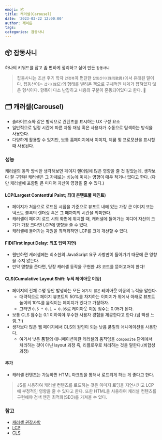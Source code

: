 ```yaml
---
emoji: 📦
title: 캐러셀(Carousel)
date: '2023-03-22 12:00:00'
author: 제이든
tags:
categories: 잡동사니
---
```


## 📦 잡동사니

하나의 키워드를 잡고 좀 편하게 정리하고 싶어 만든 `잡동사니`<br/>

> 잡동사니는 조선 후기 학자 `안정복`이 편찬한 `잡동산이(雜同散異)`에서 유래된 말이다.
> 잡동산이는 `잡기(雜記)`의 형태를 빌려온 책으로 구체적인 체계가 잡혀있지 않은 형식이다.
> 항목이 다소 난잡하고 내용의 구분이 혼동되어있다고 한다. 🤣

## 🗂️ 캐러셀(Carousel)

- 슬라이드쇼와 같은 방식으로 컨텐츠를 표시하는 UX 구성 요소
- 일반적으로 일정 시간에 따른 자동 재생 혹은 사용자가 수동으로 탐색하는 방식을 사용한다.
- 다양하게 활용할 수 있지만, 보통 홈페이지에서 이미지, 제품 및 프로모션을 표시할 때 사용된다.

### 성능

캐러셀의 동작 방식만 생각해보면 페이지 렌더링에 많은 영향을 줄 것 같았는데, 생각보다 잘 구현된 캐러셀은 그 자체로는
성능에 미치는 영향이 매우 적거나 없다고 한다. (다만 캐러셀에 포함된 큰 미디어 자산이 영향을 줄 수 있다.)

#### LCP(Largest Contentful Paint; 최대 콘텐트풀 페인트)

- 페이지가 처음으로 로드된 시점을 기준으로 뷰포트 내에 있는 가장 큰 이미지 또는 텍스트 블록의 렌더링 혹은 그 때까지의 시간을 의미한다.
- 캐러셀이 페이지 로드 시의 화면에 위치할 때, 캐러셀에 들어가는 미디어 자산의 크기가 가장 크다면 LCP에 영향을 줄 수 있다.
- 캐러셀에 들어가는 자원을 최적화하면 LCP를 크게 개선할 수 있다.

#### FID(First Input Delay: 최초 입력 지연)

- 웬만하면 캐러셀에는 최소한의 JavaScript 요구 사항만이 들어가기 때문에 큰 영향을 주지 않는다.
- 만약 영향을 준다면, 당장 캐러셀 동작을 구현한 JS 코드를 뜯어고쳐야 한다!

#### CLS(Cumulative Layout Shift: 누적 레이아웃 이동)

- 페이지의 전체 수명 동안 발생하는 모든 `예기치 않은` 레이아웃 이동의 누적을 말한다.
  - 대략적으로 페이지 뷰포트의 50%를 차지하는 이미지가 위에서 아래로 뷰포트 높이의 10%를 움직이는 페이지가 있다고 가정하자.
  - 그러면 `0.5 * 0.1 = 0.05`로 레이아웃 이동 점수는 0.05가 된다.
- 보통 CLS 점수는 0.1 이하여야 우수한 사용자 경험을 제공한다고 한다.(넘 빡센 느낌..?!)
- 생각보다 많은 웹 페이지에서 CLS의 원인이 되는 낮음 품질의 애니메이션을 사용한다.
  - 여기서 낮은 품질의 애니메이션이란 캐러셀의 움직임을 `composite` 단계에서 처리하는 것이 아닌 layout 과정 즉, 리플로우로 처리하는 것을 말한다.(비합성 과정)

#### 추가

- 캐러셀 컨텐츠는 가능하면 HTML 마크업을 통해서 로드되게 하는 게 좋다고 한다.

> JS를 사용하여 캐러셀 컨텐츠를 로드하는 것은 이미지 로딩을 지연시키고 LCP에 부정적인 영향을 줄 수 있다고 한다.
> 또한 HTML을 사용하여 캐러셀 컨텐츠를 구현해야 검색 엔진 최적화(SEO)를 가져올 수 있다.

### 참고

- [캐러셀 권장사항](https://web.dev/i18n/ko/carousel-best-practices/)
- [LCP](https://web.dev/i18n/ko/lcp/)
- [CLS](https://web.dev/i18n/ko/cls/)

```toc

```
